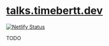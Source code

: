 # [talks.timebertt.dev](https://talks.timebertt.dev)

[![Netlify Status](https://api.netlify.com/api/v1/badges/6655d73f-7af4-449e-b8fa-87d296f2dcc8/deploy-status)](https://app.netlify.com/projects/timebertt-talks/deploys)

TODO
